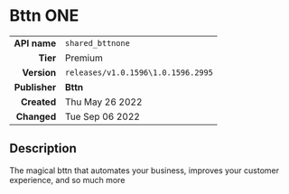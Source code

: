# Bttn ONE
| | |
|-:|-|
|**API name**|`shared_bttnone`|
|**Tier**|Premium|
|**Version**|`releases/v1.0.1596\1.0.1596.2995`|
|**Publisher**|**Bttn**|
|**Created**|Thu May 26 2022|
|**Changed**|Tue Sep 06 2022|

## Description
The magical bttn that automates your business, improves your customer experience, and so much more
